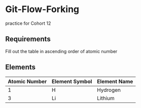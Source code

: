 # Git-Flow-Forking
practice for Cohort 12

## Requirements

Fill out the table in ascending order of atomic number

## Elements

| Atomic Number | Element Symbol | Element Name |
|---------------|----------------|--------------|
| 1             | H              | Hydrogen     |
| 3             | Li             | Lithium      |
